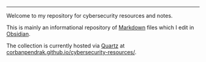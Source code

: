 - - -

Welcome to my repository for cybersecurity resources and notes.

This is mainly an informational repository of [Markdown](https://www.markdownguide.org/) files which I edit in [Obsidian](https://obsidian.md/).

The collection is currently hosted via [Quartz](https://quartz.jzhao.xyz/) at [corbanpendrak.github.io/cybersecurity-resources/](https://corbanpendrak.github.io/cybersecurity-resources/).